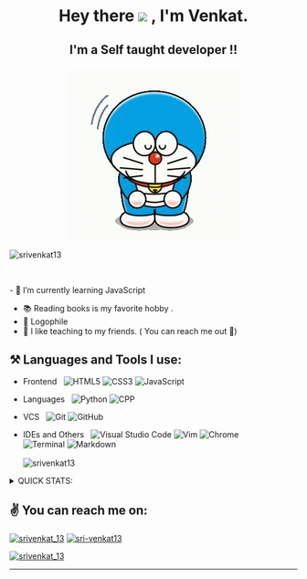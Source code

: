 # <p align = "center">  Hey there <img src="https://github.com/TheDudeThatCode/TheDudeThatCode/blob/master/Assets/Hi.gif" width="29px"> ,  I'm Venkat. </p>

<!-- [Venkat](http://www.venkat13.ml) can add this to the end to link my website -->
## <p align = "center">  I'm a Self taught developer !! </p>

<p align= "center"><img  src="./assets/yay-hooray-doraemon.gif" alt  = "excited-doraemon" /></p>

<p align="left"> <img src="https://komarev.com/ghpvc/?username=srivenkat13&label=Profile%20views&color=orange&style=flat-square" alt="srivenkat13" /> </p>

<p>&nbsp;</p>
- 🌱 I’m currently learning JavaScript 

- 📚 Reading books is my favorite hobby .
- 💖 Logophile 
- 👬 I like teaching to my friends. ( You can reach me out 🚀)
  
<!--  adding the languages known -->
## ⚒ Languages and Tools  I use:

- Frontend &nbsp;
    ![HTML5](https://img.shields.io/badge/-HTML5-0A1A2F?style=flat&logo=HTML5)
    ![CSS3](https://img.shields.io/badge/-CSS3-0A1A2F?style=flat&logo=CSS3)
    ![JavaScript](https://img.shields.io/badge/-JavaScript-0A1A2F?style=flat&logo=javascript)

- Languages &nbsp;
    ![Python](https://img.shields.io/badge/-Python-0A1A2F?style=flat&logo=python)
    ![CPP](https://img.shields.io/badge/-CPP-0A1A2F?style=flat&logo=c)
- VCS &nbsp;
  ![Git](https://img.shields.io/badge/-Git-0A1A2F?style=flat&logo=git)
  ![GitHub](https://img.shields.io/badge/-GitHub-0A1A2F?style=flat&logo=github)
  
- IDEs and Others &nbsp;
    ![Visual Studio Code](https://img.shields.io/badge/-Visual%20Studio%20Code-0A1A2F?style=flat&logo=visual-studio-code&logoColor=007ACC)
  ![Vim](https://img.shields.io/badge/-Vim-0A1A2F?style=flat&logo=vim&logoColor=007ACC)
  ![Chrome](https://img.shields.io/badge/-Chrome%20Dev%20Tools-0A1A2F?style=flat)  
  ![Terminal](https://img.shields.io/badge/-Terminal-0A1A2F?style=flat&logo=linux&logoColor=007ACC)
  ![Markdown](https://img.shields.io/badge/-Markdown-0A1A2F?style=flat&logo=markdown)



  <p><img align="center" src="https://github-readme-streak-stats.herokuapp.com/?user=srivenkat13&" alt="srivenkat13" /></p>
<details>
 <summary> QUICK STATS: </summary>
<p>&nbsp;</p>
  <p><img align="center" src="https://github-readme-stats.vercel.app/api/top-langs?username=srivenkat13&show_icons=true&theme=onedark&locale=en&layout=compact" alt="srivenkat13" /></p>

  <p>&nbsp;<img align="center" src="https://github-readme-stats.vercel.app/api?username=srivenkat13&show_icons=true&theme=onedark&locale=en" alt="srivenkat13" /></p>
</details>

## ✌  You can reach me on:
<p align="left">
<a href="https://twitter.com/srivenkat_13" target="blank"><img align="center" src="https://raw.githubusercontent.com/rahuldkjain/github-profile-readme-generator/master/src/images/icons/Social/twitter.svg" alt="srivenkat_13" height="30" width="40" /></a>
<a href="https://linkedin.com/in/sri-venkat13" target="blank"><img align="center" src="https://raw.githubusercontent.com/rahuldkjain/github-profile-readme-generator/master/src/images/icons/Social/linked-in-alt.svg" alt="sri-venkat13" height="30" width="40" /></a>
</p>


<p align="left"> <a href="https://twitter.com/srivenkat_13" target="blank"><img src="https://img.shields.io/twitter/follow/srivenkat_13?logo=twitter&style=for-the-badge" alt="srivenkat_13" /></a> </p>
 
---

